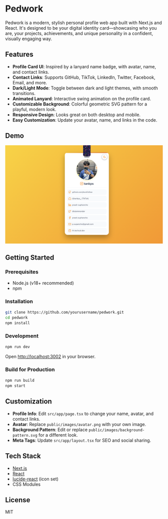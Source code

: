 # Pedwork

Pedwork is a modern, stylish personal profile web app built with Next.js and React. It's designed to be your digital identity card—showcasing who you are, your projects, achievements, and unique personality in a confident, visually engaging way.

## Features

- **Profile Card UI**: Inspired by a lanyard name badge, with avatar, name, and contact links.
- **Contact Links**: Supports GitHub, TikTok, LinkedIn, Twitter, Facebook, Email, and more.
- **Dark/Light Mode**: Toggle between dark and light themes, with smooth transitions.
- **Animated Lanyard**: Interactive swing animation on the profile card.
- **Customizable Background**: Colorful geometric SVG pattern for a playful, modern look.
- **Responsive Design**: Looks great on both desktop and mobile.
- **Easy Customization**: Update your avatar, name, and links in the code.

## Demo

![Pedwork Screenshot](public/images/og-thumbnail.png)

## Getting Started

### Prerequisites

- Node.js (v18+ recommended)
- npm

### Installation

```bash
git clone https://github.com/yourusername/pedwork.git
cd pedwork
npm install
```

### Development

```bash
npm run dev
```
Open [http://localhost:3002](http://localhost:3002) in your browser.

### Build for Production

```bash
npm run build
npm start
```

## Customization

- **Profile Info**: Edit `src/app/page.tsx` to change your name, avatar, and contact links.
- **Avatar**: Replace `public/images/avatar.png` with your own image.
- **Background Pattern**: Edit or replace `public/images/background-pattern.svg` for a different look.
- **Meta Tags**: Update `src/app/layout.tsx` for SEO and social sharing.

## Tech Stack

- [Next.js](https://nextjs.org/)
- [React](https://react.dev/)
- [lucide-react](https://lucide.dev/) (icon set)
- CSS Modules

## License

MIT
